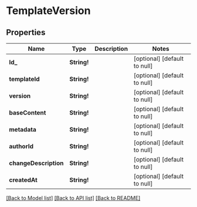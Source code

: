 # TemplateVersion

## Properties
Name | Type | Description | Notes
------------ | ------------- | ------------- | -------------
**Id_** | **String!** |  | [optional] [default to null]
**templateId** | **String!** |  | [optional] [default to null]
**version** | **String!** |  | [optional] [default to null]
**baseContent** | **String!** |  | [optional] [default to null]
**metadata** | **String!** |  | [optional] [default to null]
**authorId** | **String!** |  | [optional] [default to null]
**changeDescription** | **String!** |  | [optional] [default to null]
**createdAt** | **String!** |  | [optional] [default to null]

[[Back to Model list]](../README.md#documentation-for-models) [[Back to API list]](../README.md#documentation-for-api-endpoints) [[Back to README]](../README.md)


